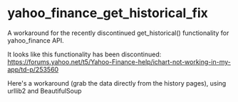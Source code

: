 # yahoo_finance_get_historical_fix
A workaround for the recently discontinued get_historical() functionality for yahoo_finance API.

It looks like this functionality has been discontinued: 
https://forums.yahoo.net/t5/Yahoo-Finance-help/ichart-not-working-in-my-app/td-p/253560

Here's a workaround (grab the data directly from the history pages), using urllib2 and BeautifulSoup
